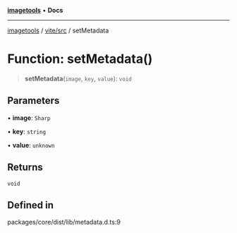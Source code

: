 [**imagetools**](../../../README.md) • **Docs**

***

[imagetools](../../../modules.md) / [vite/src](../README.md) / setMetadata

# Function: setMetadata()

> **setMetadata**(`image`, `key`, `value`): `void`

## Parameters

• **image**: `Sharp`

• **key**: `string`

• **value**: `unknown`

## Returns

`void`

## Defined in

packages/core/dist/lib/metadata.d.ts:9
